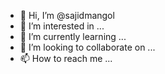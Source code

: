 - 👋 Hi, I’m @sajidmangol
- 👀 I’m interested in ...
- 🌱 I’m currently learning ...
- 💞️ I’m looking to collaborate on ...
- 📫 How to reach me ...

<!---
sajidmangol/sajidmangol is a ✨ special ✨ repository because its `README.md` (this file) appears on your GitHub profile.
You can click the Preview link to take a look at your changes.
--->
